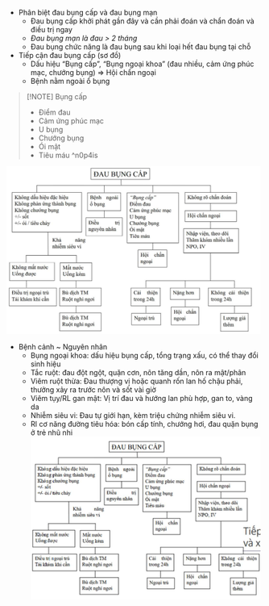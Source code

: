 - Phân biệt đau bụng cấp và đau bụng mạn  
	- Đau bụng cấp khởi phát gần đây và cần phải đoán và chẩn đoán và điều trị ngay  
	- _Đau bụng mạn là đau > 2 tháng_  
	- Đau bụng chức năng là đau bụng sau khi loại hết đau bụng tại chỗ  
- Tiếp cận đau bụng cấp (sơ đồ)  
	- Dấu hiệu “Bụng cấp”, “Bụng ngoại khoa” (đau nhiều, cảm ứng phúc mạc, chướng bụng) => Hội chẩn ngoại  
	- Bệnh nằm ngoài ổ bụng  
  
> [!NOTE] Bụng cấp  
> - Điểm đau  
> - Cảm ứng phúc mạc  
> - U bụng  
> - Chướng bụng  
> - Ói mật  
> - Tiêu máu ^n0p4is  
   
![TIẾP CẬN ĐAU BỤNG TE-1690772519611.jpeg](../../../../../200%20Files/image/image/TI%E1%BA%BEP%20C%E1%BA%ACN%20%C4%90AU%20B%E1%BB%A4NG%20TE-1690772519611.jpeg)  
- Bệnh cảnh ~ Nguyên nhân  
	- Bụng ngoại khoa: dấu hiệu bụng cấp, tổng trạng xấu, có thể thay đổi sinh hiệu  
	- Tắc ruột: đau đột ngột, quặn cơn, nôn tăng dần, nôn ra mật/phân  
	- Viêm ruột thừa: Đau thượng vị hoặc quanh rốn lan hố chậu phải, thưởng xảy ra trước nôn và sốt vài giờ  
	- Viêm tụy/RL gan mật: Vị trí đau và hướng lan phù hợp, gan to, vàng da  
	- Nhiễm siêu vi: Đau tự giới hạn, kèm triệu chứng nhiễm siêu vi.  
	- Rl cơ năng đường tiêu hóa: bón cấp tính, chướng hơi, đau quặn bụng ở trẻ nhũ nhi  
![444](../../../../../200%20Files/image/image/Bu%E1%BB%95i%209%20-%20H%E1%BB%87%20ti%C3%AAu%20h%C3%B3a%20(N%E1%BB%99i-nhi)-1687419901374.jpeg)